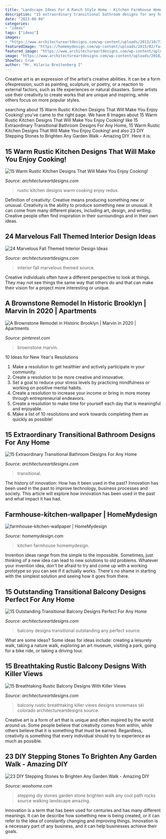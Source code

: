 ```yaml
---
title: "Landscape Ideas For A Ranch Style Home - Kitchen Farmhouse Homemydesign"
description: "15 extraordinary transitional bathroom designs for any home"
date: "2023-08-04"
categories:
- "ideas"
tags: ["ideas"]
images:
- "https://www.architectureartdesigns.com/wp-content/uploads/2013/10/73.jpg"
featuredImage: "https://homemydesign.com/wp-content/uploads/2015/02/farmhouse-kitchen-wallpaper.jpg"
featured_image: "https://www.architectureartdesigns.com/wp-content/uploads/2015/01/15-Warm-Rustic-Kitchen-Designs-That-Will-Make-You-Enjoy-Cooking-7-630x816.jpg"
image: "https://www.architectureartdesigns.com/wp-content/uploads/2018/03/15-Outstanding-Transitional-Balcony-Designs-Perfect-For-Any-Home-5.jpg"
ShowToc: true
author: "Mr. Hilario Breitenberg I"
---
```



Creative art is an expression of the artist's creative abilities. It can be a form ofexpression, such as painting, sculpture, or poetry, or a reaction to external factors, such as life experiences or natural disasters. Some artists use their creativity to create works that are unique and inspiring, while others focus on more popular styles.

	

		
searching about 15 Warm Rustic Kitchen Designs That Will Make You Enjoy Cooking! you've came to the right page. We have 8 Images about 15 Warm Rustic Kitchen Designs That Will Make You Enjoy Cooking! like 15 Extraordinary Transitional Bathroom Designs For Any Home, 15 Warm Rustic Kitchen Designs That Will Make You Enjoy Cooking! and also 23 DIY Stepping Stones to Brighten Any Garden Walk - Amazing DIY. Here it is:
		
    
## 15 Warm Rustic Kitchen Designs That Will Make You Enjoy Cooking!

<img loading=lazy src="https://www.architectureartdesigns.com/wp-content/uploads/2015/01/15-Warm-Rustic-Kitchen-Designs-That-Will-Make-You-Enjoy-Cooking-7-630x816.jpg" onerror="this.onerror=null;this.src='https://tse1.mm.bing.net/th?id=OIP.knstAViFSryltw21_yy2VQHaJl&amp;pid=15.1';" alt="15 Warm Rustic Kitchen Designs That Will Make You Enjoy Cooking!">

_Source: architectureartdesigns.com_

>rustic kitchen designs warm cooking enjoy redux. 

	

Definition of creativity: Creative means producing something new or unusual.
Creativity is the ability to produce something new or unusual. It can come from many different places, including art, design, and writing. Creative people often find inspiration in their surroundings and in their own ideas.

    
## 24 Marvelous Fall Themed Interior Design Ideas

<img loading=lazy src="https://www.architectureartdesigns.com/wp-content/uploads/2013/10/73.jpg" onerror="this.onerror=null;this.src='https://tse3.mm.bing.net/th?id=OIP.Yj3Rtgp270bNv0d-KukKxwHaHk&amp;pid=15.1';" alt="24 Marvelous Fall Themed Interior Design Ideas">

_Source: architectureartdesigns.com_

>interior fall marvelous themed source. 

	

Creative individuals often have a different perspective to look at things. They may not see things the same way that others do and that can make their vision for a project more interesting or unique.

    
## A Brownstone Remodel In Historic Brooklyn | Marvin In 2020 | Apartments

<img loading=lazy src="https://i.pinimg.com/736x/d9/90/3d/d9903d579e1ff35ad1101f450ae451b9.jpg" onerror="this.onerror=null;this.src='https://tse3.mm.bing.net/th?id=OIP.iA_rEN-UeZnQCiEhuy27PQHaKy&amp;pid=15.1';" alt="A Brownstone Remodel in Historic Brooklyn | Marvin in 2020 | Apartments">

_Source: pinterest.com_

>brownstone marvin. 

	

10 Ideas for New Year's Resolutions
1. Make a resolution to get healthier and actively participate in your community. 
2. Create a resolution to be more creative and innovative. 
3. Set a goal to reduce your stress levels by practicing mindfulness or working on positive mental habits. 
4. Create a resolution to increase your income or bring in more money through entrepreneurial endeavors. 
5. Create a resolution to make time for yourself each day that is meaningful and enjoyable. 
6. Make a list of 10 resolutions and work towards completing them as quickly as possible!

    
## 15 Extraordinary Transitional Bathroom Designs For Any Home

<img loading=lazy src="https://www.architectureartdesigns.com/wp-content/uploads/2014/09/15-Extraordinary-Transitional-Bathroom-Designs-For-Any-Home-1.jpg" onerror="this.onerror=null;this.src='https://tse3.mm.bing.net/th?id=OIP.P2hSwvcmkemwOJCMrJrkcQHaIm&amp;pid=15.1';" alt="15 Extraordinary Transitional Bathroom Designs For Any Home">

_Source: architectureartdesigns.com_

>transitional. 

	

The history of innovation: How has it been used in the past?
Innovation has been used in the past to improve technology, business processes and society. This article will explore how innovation has been used in the past and what impact it has had.

    
## Farmhouse-kitchen-wallpaper | HomeMydesign

<img loading=lazy src="https://homemydesign.com/wp-content/uploads/2015/02/farmhouse-kitchen-wallpaper.jpg" onerror="this.onerror=null;this.src='https://tse3.mm.bing.net/th?id=OIP.Ka5hu7ykyx6DJcocXOtMrgHaKF&amp;pid=15.1';" alt="farmhouse-kitchen-wallpaper | HomeMydesign">

_Source: homemydesign.com_

>kitchen farmhouse homemydesign. 

	

Invention ideas range from the simple to the impossible. Sometimes, just thinking of a new idea can lead to new solutions to old problems. Whatever your invention idea, don't be afraid to try and come up with a working prototype so you can see if it actually works. There's no shame in starting with the simplest solution and seeing how it goes from there.

    
## 15 Outstanding Transitional Balcony Designs Perfect For Any Home

<img loading=lazy src="https://www.architectureartdesigns.com/wp-content/uploads/2018/03/15-Outstanding-Transitional-Balcony-Designs-Perfect-For-Any-Home-5.jpg" onerror="this.onerror=null;this.src='https://tse1.mm.bing.net/th?id=OIP.kqslNb3GvVgH6u2_jSUM6wHaJk&amp;pid=15.1';" alt="15 Outstanding Transitional Balcony Designs Perfect For Any Home">

_Source: architectureartdesigns.com_

>balcony designs transitional outstanding any perfect source. 

	

What are some ideas?
Some ideas for ideas include: creating a leisurely walk, taking a nature walk, exploring an art museum, visiting a park, going for a bike ride, or taking a driving tour.

    
## 15 Breathtaking Rustic Balcony Designs With Killer Views

<img loading=lazy src="https://www.architectureartdesigns.com/wp-content/uploads/2016/10/15-Breathtaking-Rustic-Balcony-Designs-With-Killer-Views-6.jpg" onerror="this.onerror=null;this.src='https://tse2.mm.bing.net/th?id=OIP.Kg7VCfU1RiHo3ZoR2wTlBgHaLF&amp;pid=15.1';" alt="15 Breathtaking Rustic Balcony Designs With Killer Views">

_Source: architectureartdesigns.com_

>balcony rustic breathtaking killer views designs snowmass ski colorado architectureartdesigns source. 

	

Creative art is a form of art that is unique and often inspired by the world around us. Some people believe that creativity comes from within, while others believe that it is something that must be earned. Regardless, creativity is something that every individual should try to experience as much as possible.

    
## 23 DIY Stepping Stones To Brighten Any Garden Walk - Amazing DIY

<img loading=lazy src="http://www.woohome.com/wp-content/uploads/2014/04/Cool-DIY-Stepping-Stone-19.jpg" onerror="this.onerror=null;this.src='https://tse1.mm.bing.net/th?id=OIP.sV9aN86h9M2MNMK3jBxyuAHaK6&amp;pid=15.1';" alt="23 DIY Stepping Stones to Brighten Any Garden Walk - Amazing DIY">

_Source: woohome.com_

>stepping diy stones garden stone brighten walk any cool path rocks source walking landscape amazing. 

	

Innovation is a term that has been used for centuries and has many different meanings. It can be describe how something new is being created, or it can refer to the idea of constantly changing and improving things. Innovation is a necessary part of any business, and it can help businesses achieve their goals.

